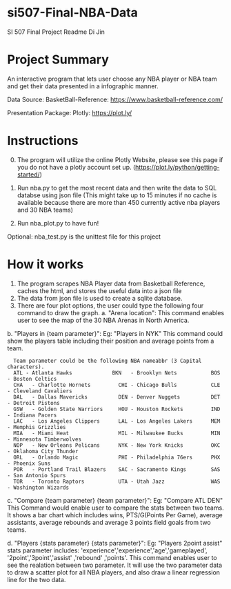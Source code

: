 # si507-Final-NBA-Data
SI 507 Final Project Readme
Di Jin

# Project Summary
An interactive program that lets user choose any NBA player or NBA team and get their data presented in a infographic manner.

Data Source:
BasketBall-Reference: https://www.basketball-reference.com/

Presentation Package:
Plotly: https://plot.ly/

# Instructions

0) The program will utilize the online Plotly Website, please see this page if you do not have a plotly account set up. (https://plot.ly/python/getting-started/)

1) Run nba.py to get the most recent data and then write the data to SQL databse using json file
(This might take up to 15 minutes if no cache is available because there are more than 450 currently active nba players and 30 NBA teams)
2) Run nba_plot.py to have fun!

Optional: nba_test.py is the unittest file for this project

# How it works

1) The program scrapes NBA Player data from Basketball Reference, caches the html, and stores the useful data into a json file 
2) The data from json file is used to create a sqlite database.
3) There are four plot options, the user could type the following four command to draw the graph.
  a. "Arena location":
      This command enables user to see the map of the 30 NBA Arenas in North America.
  
  
  b. "Players in {team parameter}":
      Eg: "Players in NYK"
      This command could show the players table including their position and average points from a team.
      
      Team parameter could be the following NBA nameabbr (3 Capital characters).
      ATL -	Atlanta Hawks             BKN	- Brooklyn Nets           BOS	- Boston Celtics            
      CHA	- Charlotte Hornets         CHI	- Chicago Bulls           CLE	- Cleveland Cavaliers
      DAL	- Dallas Mavericks          DEN	- Denver Nuggets          DET	- Detroit Pistons
      GSW	- Golden State Warriors     HOU	- Houston Rockets         IND	- Indiana Pacers
      LAC	- Los Angeles Clippers      LAL	- Los Angeles Lakers      MEM	- Memphis Grizzlies
      MIA	- Miami Heat                MIL	- Milwaukee Bucks         MIN	- Minnesota Timberwolves
      NOP	- New Orleans Pelicans      NYK	- New York Knicks         OKC	- Oklahoma City Thunder
      ORL	- Orlando Magic             PHI	- Philadelphia 76ers      PHX	- Phoenix Suns
      POR	- Portland Trail Blazers    SAC	- Sacramento Kings        SAS	- San Antonio Spurs
      TOR	- Toronto Raptors           UTA	- Utah Jazz               WAS	- Washington Wizards
      
  
  
  c. "Compare {team parameter} {team parameter}":
      Eg: "Compare ATL DEN"
      This Command would enable user to compare the stats between two teams. It shows a bar chart which includes wins,             PTS/G(Points Per Game), average assistants, average rebounds and average 3 points field goals from two teams.
      
      
  d. "Players {stats parameter} {stats parameter}":
      Eg: "Players 2point assist"
      stats parameter includes: 'experience','experience','age','gameplayed', '2point','3point','assist' ,'rebound'
      ,'points'.
      This command enables user to see the realation between two parameter. It will use the two parameter data to draw a            scatter plot for all NBA players, and also draw a linear regression line for the two data. 
      
      

